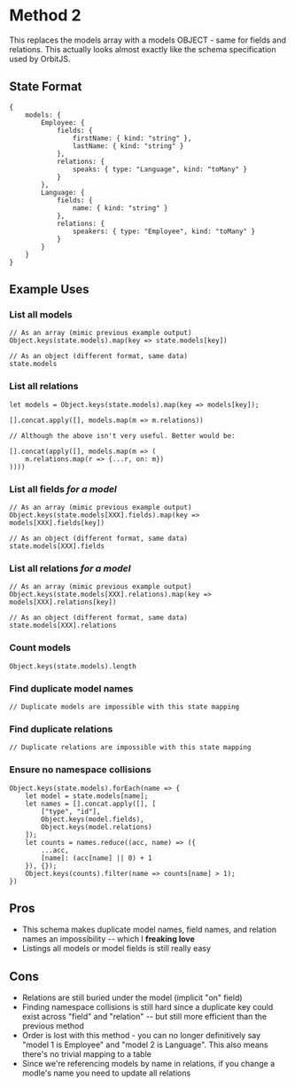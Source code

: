 # Method 2

This replaces the models array with a models OBJECT - same for fields and
relations. This actually looks almost exactly like the schema specification
used by OrbitJS.

## State Format

```
{
	models: {
		Employee: {
			fields: {
				firstName: { kind: "string" },
				lastName: { kind: "string" }
			},
			relations: {
				speaks: { type: "Language", kind: "toMany" }
			}
		},
		Language: {
			fields: {
				name: { kind: "string" }
			},
			relations: {
				speakers: { type: "Employee", kind: "toMany" }
			}
		}
	}
}
```

## Example Uses

### List all models

```
// As an array (mimic previous example output)
Object.keys(state.models).map(key => state.models[key])

// As an object (different format, same data)
state.models
```

### List all relations

```
let models = Object.keys(state.models).map(key => models[key]);

[].concat.apply([], models.map(m => m.relations))

// Although the above isn't very useful. Better would be:

[].concat(apply([], models.map(m => (
	m.relations.map(r => {...r, on: m})
))))
```

### List all fields *for a model*

```
// As an array (mimic previous example output)
Object.keys(state.models[XXX].fields).map(key => models[XXX].fields[key])

// As an object (different format, same data)
state.models[XXX].fields
```

### List all relations *for a model*

```
// As an array (mimic previous example output)
Object.keys(state.models[XXX].relations).map(key => models[XXX].relations[key])

// As an object (different format, same data)
state.models[XXX].relations
```

### Count models

```
Object.keys(state.models).length
```

### Find duplicate model names

```
// Duplicate models are impossible with this state mapping
```

### Find duplicate relations

```
// Duplicate relations are impossible with this state mapping
```

### Ensure no namespace collisions

```
Object.keys(state.models).forEach(name => {
	let model = state.models[name];
	let names = [].concat.apply([], [
		["type", "id"],
		Object.keys(model.fields),
		Object.keys(model.relations)
	]);
	let counts = names.reduce((acc, name) => ({
		...acc,
		[name]: (acc[name] || 0) + 1
	}), {});
	Object.keys(counts).filter(name => counts[name] > 1);
})
```

## Pros

 - This schema makes duplicate model names, field names, and relation names
   an impossibility -- which I **freaking love**
 - Listings all models or model fields is still really easy

## Cons

 - Relations are still buried under the model (implicit "on" field)
 - Finding namespace collisions is still hard since a duplicate key could exist
   across "field" and "relation" -- but still more efficient than the previous
   method
 - Order is lost with this method - you can no longer definitively say "model 1
   is Employee" and "model 2 is Language". This also means there's no trivial
   mapping to a table
 - Since we're referencing models by name in relations, if you change a modle's
   name you need to update all relations
